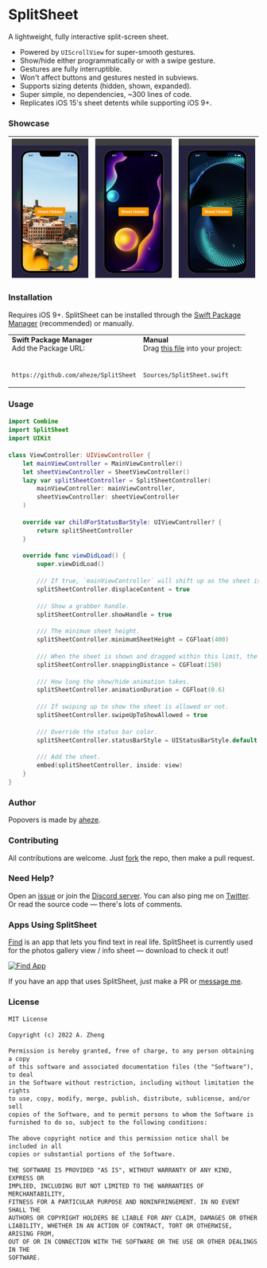 # SplitSheet

A lightweight, fully interactive split-screen sheet.

- Powered by `UIScrollView` for super-smooth gestures.
- Show/hide either programmatically or with a swipe gesture.
- Gestures are fully interruptible.
- Won't affect buttons and gestures nested in subviews.
- Supports sizing detents (hidden, shown, expanded).
- Super simple, no dependencies, ~300 lines of code.
- Replicates iOS 15's sheet detents while supporting iOS 9+.

### Showcase

| ![Click to show sheet](Assets/Click.gif) | ![Swipe between sheet detents](Assets/Detents.gif) | ![Overlay the sheet without displacing main content](Assets/Overlay.gif) |
|---|---|---|


### Installation
Requires iOS 9+. SplitSheet can be installed through the [Swift Package Manager](https://developer.apple.com/documentation/swift_packages/adding_package_dependencies_to_your_app) (recommended) or manually.

<table>
<tr>
<td>
<strong>
Swift Package Manager
</strong>
<br>
Add the Package URL:
</td>
<td>
<strong>
Manual
</strong>
<br>
Drag <a href="https://github.com/aheze/SplitSheet/blob/main/Sources/SplitSheet.swift">this file</a> into your project:
</td>
</tr>
  
<tr>
<td>
<br>

```
https://github.com/aheze/SplitSheet
```
</td>
<td>
<br>

```
Sources/SplitSheet.swift
```
</td>
</tr>
</table>


### Usage

```swift
import Combine
import SplitSheet
import UIKit

class ViewController: UIViewController {
    let mainViewController = MainViewController()
    let sheetViewController = SheetViewController()
    lazy var splitSheetController = SplitSheetController(
        mainViewController: mainViewController,
        sheetViewController: sheetViewController
    )

    override var childForStatusBarStyle: UIViewController? {
        return splitSheetController
    }

    override func viewDidLoad() {
        super.viewDidLoad()

        /// If true, `mainViewController` will shift up as the sheet is shown.
        splitSheetController.displaceContent = true

        /// Show a grabber handle.
        splitSheetController.showHandle = true

        /// The minimum sheet height.
        splitSheetController.minimumSheetHeight = CGFloat(400)

        /// When the sheet is shown and dragged within this limit, the sheet will bounce back.
        splitSheetController.snappingDistance = CGFloat(150)

        /// How long the show/hide animation takes.
        splitSheetController.animationDuration = CGFloat(0.6)

        /// If swiping up to show the sheet is allowed or not.
        splitSheetController.swipeUpToShowAllowed = true

        /// Override the status bar color.
        splitSheetController.statusBarStyle = UIStatusBarStyle.default
        
        /// Add the sheet.
        embed(splitSheetController, inside: view)
    }
}
```

### Author
Popovers is made by [aheze](https://github.com/aheze).

### Contributing
All contributions are welcome. Just [fork](https://github.com/aheze/SplitSheet/fork) the repo, then make a pull request.

### Need Help?
Open an [issue](https://github.com/aheze/SplitSheet/issues) or join the [Discord server](https://discord.com/invite/Pmq8fYcus2). You can also ping me on [Twitter](https://twitter.com/aheze0). Or read the source code — there's lots of comments.

### Apps Using SplitSheet

[Find](http://getfind.app) is an app that lets you find text in real life. SplitSheet is currently used for the photos gallery view / info sheet — download to check it out!

<a href="http://getfind.app">
  <img src="https://getfind.app/assets/SocialPreview.png" height="300" alt="Find App">
</a>

If you have an app that uses SplitSheet, just make a PR or [message me](https://twitter.com/aheze0).

### License

```
MIT License

Copyright (c) 2022 A. Zheng

Permission is hereby granted, free of charge, to any person obtaining a copy
of this software and associated documentation files (the "Software"), to deal
in the Software without restriction, including without limitation the rights
to use, copy, modify, merge, publish, distribute, sublicense, and/or sell
copies of the Software, and to permit persons to whom the Software is
furnished to do so, subject to the following conditions:

The above copyright notice and this permission notice shall be included in all
copies or substantial portions of the Software.

THE SOFTWARE IS PROVIDED "AS IS", WITHOUT WARRANTY OF ANY KIND, EXPRESS OR
IMPLIED, INCLUDING BUT NOT LIMITED TO THE WARRANTIES OF MERCHANTABILITY,
FITNESS FOR A PARTICULAR PURPOSE AND NONINFRINGEMENT. IN NO EVENT SHALL THE
AUTHORS OR COPYRIGHT HOLDERS BE LIABLE FOR ANY CLAIM, DAMAGES OR OTHER
LIABILITY, WHETHER IN AN ACTION OF CONTRACT, TORT OR OTHERWISE, ARISING FROM,
OUT OF OR IN CONNECTION WITH THE SOFTWARE OR THE USE OR OTHER DEALINGS IN THE
SOFTWARE.
```
